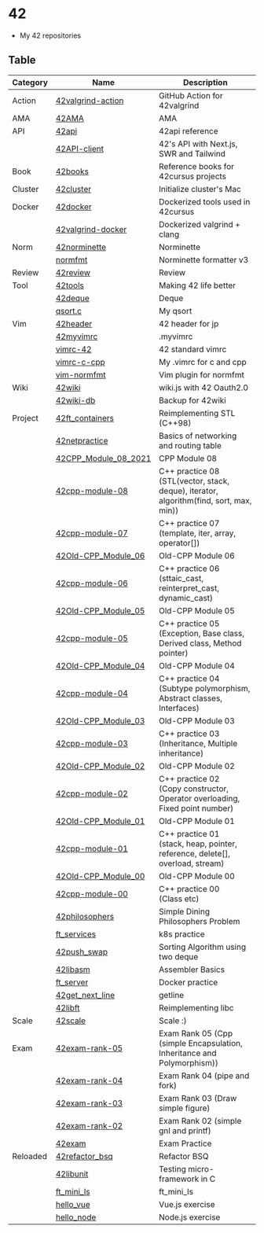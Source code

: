 # 42
- My 42 repositories

## Table

| Category | Name                                                                       | Description                                                                               |
|----------|----------------------------------------------------------------------------|-------------------------------------------------------------------------------------------|
| Action   | [42valgrind-action](https://github.com/solareenlo/42valgrind-action)       | GitHub Action for 42valgrind                                                              |
| AMA      | [42AMA](https://github.com/solareenlo/42AMA)                               | AMA                                                                                       |
| API      | [42api](https://github.com/solareenlo/42api)                               | 42api reference                                                                           |
|          | [42API-client](https://github.com/solareenlo/42API-client)                 | 42's API with Next.js, SWR and Tailwind                                                   |
| Book     | [42books](https://github.com/solareenlo/42books)                           | Reference books for 42cursus projects                                                     |
| Cluster  | [42cluster](https://github.com/solareenlo/42cluster)                       | Initialize cluster's Mac                                                                  |
| Docker   | [42docker](https://github.com/solareenlo/42docker)                         | Dockerized tools used in 42cursus                                                         |
|          | [42valgrind-docker](https://github.com/solareenlo/42valgrind-docker)       | Dockerized valgrind + clang                                                               |
| Norm     | [42norminette](https://github.com/solareenlo/42norminette)                 | Norminette                                                                                |
|          | [normfmt](https://github.com/solareenlo/normfmt)                           | Norminette formatter v3                                                                   |
| Review   | [42review](https://github.com/solareenlo/42review)                         | Review                                                                                    |
| Tool     | [42tools](https://github.com/solareenlo/42tools)                           | Making 42 life better                                                                     |
|          | [42deque](https://github.com/solareenlo/42deque)                           | Deque                                                                                     |
|          | [qsort.c](https://github.com/solareenlo/qsort.c)                           | My qsort                                                                                  |
| Vim      | [42header](https://github.com/solareenlo/42header)                         | 42 header for jp                                                                          |
|          | [42myvimrc](https://github.com/solareenlo/42myvimrc)                       | .myvimrc                                                                                  |
|          | [vimrc-42](https://github.com/solareenlo/vimrc-42)                         | 42 standard vimrc                                                                         |
|          | [vimrc-c-cpp](https://github.com/solareenlo/vimrc-c-cpp)                   | My .vimrc for c and cpp                                                                   |
|          | [vim-normfmt](https://github.com/solareenlo/vim-normfmt)                   | Vim plugin for normfmt                                                                    |
| Wiki     | [42wiki](https://github.com/solareenlo/42wiki)                             | wiki.js with 42 Oauth2.0                                                                  |
|          | [42wiki-db](https://github.com/solareenlo/42wiki-db)                       | Backup for 42wiki                                                                         |
| Project  | [42ft_containers](https://github.com/solareenlo/42ft_containers)           | Reimplementing STL (C++98)                                                                |
|          | [42netpractice](https://github.com/solareenlo/42netpractice)               | Basics of networking and routing table                                                    |
|          | [42CPP_Module_08_2021](https://github.com/solareenlo/42CPP_Module_08_2021) | CPP Module 08                                                                             |
|          | [42cpp-module-08](https://github.com/solareenlo/42cpp-module-08)           | C++ practice 08<br>(STL(vector, stack, deque), iterator, algorithm(find, sort, max, min)) |
|          | [42cpp-module-07](https://github.com/solareenlo/42cpp-module-07)           | C++ practice 07<br>(template, iter, array, operator[])                                    |
|          | [42Old-CPP_Module_06](https://github.com/solareenlo/42Old-CPP_Module_06)   | Old-CPP Module 06                                                                         |
|          | [42cpp-module-06](https://github.com/solareenlo/42cpp-module-06)           | C++ practice 06<br>(sttaic_cast, reinterpret_cast, dynamic_cast)                          |
|          | [42Old-CPP_Module_05](https://github.com/solareenlo/42Old-CPP_Module_05)   | Old-CPP Module 05                                                                         |
|          | [42cpp-module-05](https://github.com/solareenlo/42cpp-module-05)           | C++ practice 05<br>(Exception, Base class, Derived class, Method pointer)                 |
|          | [42Old-CPP_Module_04](https://github.com/solareenlo/42Old-CPP_Module_04)   | Old-CPP Module 04                                                                         |
|          | [42cpp-module-04](https://github.com/solareenlo/42cpp-module-04)           | C++ practice 04<br>(Subtype polymorphism, Abstract classes, Interfaces)                   |
|          | [42Old-CPP_Module_03](https://github.com/solareenlo/42Old-CPP_Module_03)   | Old-CPP Module 03                                                                         |
|          | [42cpp-module-03](https://github.com/solareenlo/42cpp-module-03)           | C++ practice 03<br>(Inheritance, Multiple inheritance)                                    |
|          | [42Old-CPP_Module_02](https://github.com/solareenlo/42Old-CPP_Module_02)   | Old-CPP Module 02                                                                         |
|          | [42cpp-module-02](https://github.com/solareenlo/42cpp-module-02)           | C++ practice 02<br>(Copy constructor, Operator overloading, Fixed point number)           |
|          | [42Old-CPP_Module_01](https://github.com/solareenlo/42Old-CPP_Module_01)   | Old-CPP Module 01                                                                         |
|          | [42cpp-module-01](https://github.com/solareenlo/42cpp-module-01)           | C++ practice 01<br>(stack, heap, pointer, reference, delete[], overload, stream)          |
|          | [42Old-CPP_Module_00](https://github.com/solareenlo/42Old-CPP_Module_00)   | Old-CPP Module 00                                                                         |
|          | [42cpp-module-00](https://github.com/solareenlo/42cpp-module-00)           | C++ practice 00<br>(Class etc)                                                            |
|          | [42philosophers](https://github.com/solareenlo/42philosophers)             | Simple Dining Philosophers Problem                                                        |
|          | [ft_services](https://github.com/solareenlo/ft_services)                   | k8s practice                                                                              |
|          | [42push_swap](https://github.com/solareenlo/42push_swap)                   | Sorting Algorithm using two deque                                                         |
|          | [42libasm](https://github.com/solareenlo/42libasm)                         | Assembler Basics                                                                          |
|          | [ft_server](https://github.com/solareenlo/ft_server)                       | Docker practice                                                                           |
|          | [42get_next_line](https://github.com/solareenlo/42get_next_line)           | getline                                                                                   |
|          | [42libft](https://github.com/solareenlo/42libft)                           | Reimplementing libc                                                                       |
| Scale    | [42scale](https://github.com/solareenlo/42scale)                           | Scale :)                                                                                  |
| Exam     | [42exam-rank-05](https://github.com/solareenlo/42exam-rank-05)             | Exam Rank 05 (Cpp (simple Encapsulation, Inheritance and Polymorphism))                   |
|          | [42exam-rank-04](https://github.com/solareenlo/42exam-rank-04)             | Exam Rank 04 (pipe and fork)                                                              |
|          | [42exam-rank-03](https://github.com/solareenlo/42exam-rank-03)             | Exam Rank 03 (Draw simple figure)                                                         |
|          | [42exam-rank-02](https://github.com/solareenlo/42exam-rank-02)             | Exam Rank 02 (simple gnl and printf)                                                      |
|          | [42exam](https://github.com/solareenlo/42exam)                             | Exam Practice                                                                             |
| Reloaded | [42refactor_bsq](https://github.com/solareenlo/42refactor_bsq)             | Refactor BSQ                                                                              |
|          | [42libunit](https://github.com/solareenlo/42libunit)                       | Testing micro-framework in C                                                              |
|          | [ft_mini_ls](https://github.com/solareenlo/ft_mini_ls)                     | ft_mini_ls                                                                                |
|          | [hello_vue](https://github.com/solareenlo/hello_vue)                       | Vue.js exercise                                                                           |
|          | [hello_node](https://github.com/solareenlo/hello_node)                     | Node.js exercise                                                                          |
